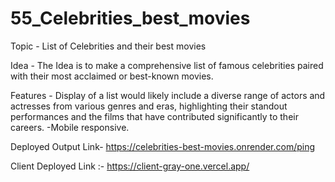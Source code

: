 # 55_Celebrities_best_movies 

Topic - List of Celebrities and their best movies

Idea - The Idea is to make a comprehensive list of famous celebrities paired with their most acclaimed or best-known movies.

Features - Display of a list would likely include a diverse range of actors and actresses from various genres and eras, highlighting their standout performances and the films that have contributed significantly to their careers.
-Mobile responsive.

Deployed Output Link- https://celebrities-best-movies.onrender.com/ping

Client Deployed Link :- https://client-gray-one.vercel.app/
